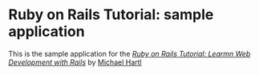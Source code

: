# Ruby on Rails Tutorial: sample application

This is the sample application for the [*Ruby on Rails Tutorial: Learmn Web Development with Rails*](http://www.railstutorial.rog/) by [Michael Hartl](http://www.michaelhartl.com)
